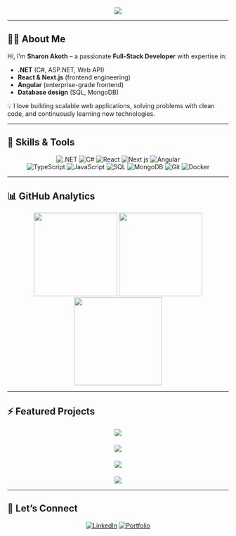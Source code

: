 <div align="center">  
<img src="https://capsule-render.vercel.app/api?type=waving&color=gradient&customColorList=0,2,2,5,30&height=200&section=header&text=Sharon%20Akoth&fontSize=50&fontColor=00d4ff&animation=twinkling&fontAlignY=35&desc=.Net%20•%20React%20•%20Next.js%20•%20Angular%20Developer&descSize=20&descAlignY=55" />  
</div>

---

## 👩‍💻 About Me  
Hi, I’m **Sharon Akoth** – a passionate **Full-Stack Developer** with expertise in:  
- **.NET** (C#, ASP.NET, Web API)  
- **React & Next.js** (frontend engineering)  
- **Angular** (enterprise-grade frontend)  
- **Database design** (SQL, MongoDB)  

💡 I love building scalable web applications, solving problems with clean code, and continuously learning new technologies.  

---

## 🚀 Skills & Tools  
<div align="center">

![.NET](https://img.shields.io/badge/-.NET-512BD4?style=for-the-badge&logo=dotnet&logoColor=white)
![C#](https://img.shields.io/badge/-C%23-239120?style=for-the-badge&logo=c-sharp&logoColor=white)
![React](https://img.shields.io/badge/-React-61DAFB?style=for-the-badge&logo=react&logoColor=black)
![Next.js](https://img.shields.io/badge/-Next.js-000000?style=for-the-badge&logo=nextdotjs&logoColor=white)
![Angular](https://img.shields.io/badge/-Angular-DD0031?style=for-the-badge&logo=angular&logoColor=white)  
![TypeScript](https://img.shields.io/badge/-TypeScript-3178C6?style=for-the-badge&logo=typescript&logoColor=white)
![JavaScript](https://img.shields.io/badge/-JavaScript-F7DF1E?style=for-the-badge&logo=javascript&logoColor=black)
![SQL](https://img.shields.io/badge/-SQL-336791?style=for-the-badge&logo=postgresql&logoColor=white)
![MongoDB](https://img.shields.io/badge/-MongoDB-47A248?style=for-the-badge&logo=mongodb&logoColor=white)
![Git](https://img.shields.io/badge/-Git-F05032?style=for-the-badge&logo=git&logoColor=white)
![Docker](https://img.shields.io/badge/-Docker-2496ED?style=for-the-badge&logo=docker&logoColor=white)

</div>

---

## 📊 GitHub Analytics  
<div align="center">
<img height="190" src="https://github-readme-stats.vercel.app/api?username=sharonoito&show_icons=true&theme=radical&include_all_commits=true&count_private=true&cache_seconds=30&bg_color=0d1117&border_color=00d4ff&title_color=00d4ff&text_color=ffffff&icon_color=ff6b6b&ring_color=00d4ff&fire_color=ff6b6b&currStreakNum=00d4ff&currStreakLabel=00d4ff&sideNums=00d4ff&sideLabels=ffffff&dates=8cc8ff&hide_border=false&border_radius=15" />
<img height="190" src="https://github-readme-stats.vercel.app/api/top-langs/?username=sharonoito&layout=compact&langs_count=12&theme=radical&cache_seconds=random&bg_color=0d1117&border_color=00d4ff&title_color=00d4ff&text_color=ffffff&hide_border=false&border_radius=15&card_width=320" />
</div>  

<div align="center">
<img height="200" src="https://github-readme-streak-stats.herokuapp.com?user=sharonoito&theme=radical&cache_seconds=random&background=0d1117&border=00d4ff&stroke=00d4ff&ring=ff6b6b&fire=ff6b6b&currStreakNum=00d4ff&sideNums=00d4ff&currStreakLabel=00d4ff&sideLabels=ffffff&dates=8cc8ff&excludeDaysLabel=666666" />
</div>

---

## ⚡ Featured Projects  
<div align="center" style="display: grid; grid-template-columns: repeat(auto-fit, minmax(400px, 1fr)); gap: 20px; margin: 20px 0;">

<a href="https://github.com/sharonoito/Flash-Prompt-Generator">
<img src="https://github-readme-stats.vercel.app/api/pin/?username=sharonoito&repo=Flash-Prompt-Generator&theme=radical&show_owner=true&cache_seconds=30&bg_color=0d1117&border_color=00d4ff&title_color=00d4ff&text_color=ffffff&icon_color=ff6b6b&hide_border=false&border_radius=15" />
</a>

<a href="https://github.com/sharonoito/sharonoito.github.io">
<img src="https://github-readme-stats.vercel.app/api/pin/?username=sharonoito&repo=sharonoito.github.io&theme=radical&show_owner=true&cache_seconds=random&bg_color=0d1117&border_color=00d4ff&title_color=00d4ff&text_color=ffffff&icon_color=ff6b6b&hide_border=false&border_radius=15" />
</a>

<a href="https://github.com/sharonoito/Dart-do-Zero">
<img src="https://github-readme-stats.vercel.app/api/pin/?username=sharonoito&repo=Dart-do-Zero&theme=radical&show_owner=true&cache_seconds=random&bg_color=0d1117&border_color=00d4ff&title_color=00d4ff&text_color=ffffff&icon_color=ff6b6b&hide_border=false&border_radius=15" />
</a>

</div>  

<div align="center">
<img src="https://github-profile-summary-cards.vercel.app/api/cards/profile-details?username=sharonoito&theme=radical&cache_seconds=random" />
</div>

---

## 🤝 Let’s Connect  
<div align="center">

[![LinkedIn](https://img.shields.io/badge/-LinkedIn-0A66C2?style=for-the-badge&logo=linkedin&logoColor=white)](https://www.linkedin.com/in/your-linkedin/)
[![Portfolio](https://img.shields.io/badge/-Portfolio)]()
